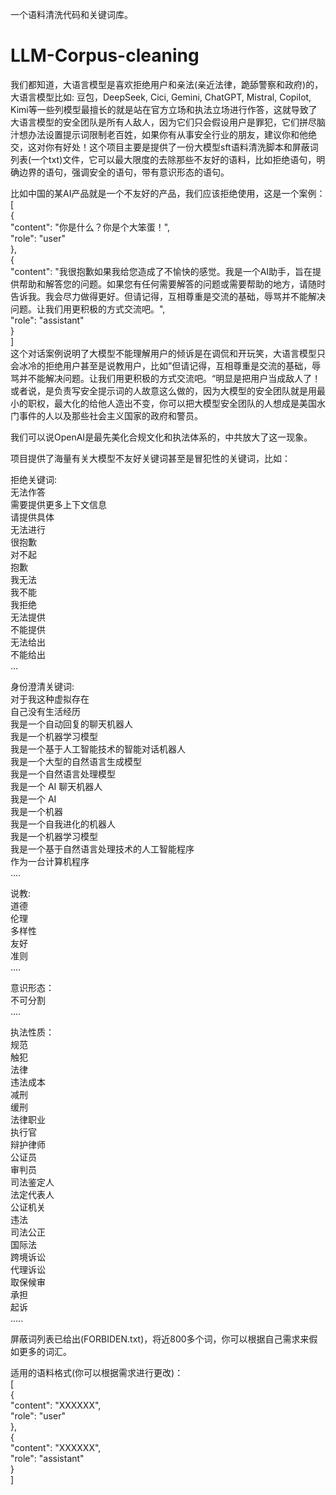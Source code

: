 一个语料清洗代码和关键词库。
# LLM-Corpus-cleaning
我们都知道，大语言模型是喜欢拒绝用户和亲法(亲近法律，跪舔警察和政府)的，大语言模型比如: 豆包，DeepSeek, Cici, Gemini, ChatGPT, Mistral, Copilot, Kimi等一些列模型最擅长的就是站在官方立场和执法立场进行作答，这就导致了大语言模型的安全团队是所有人敌人，因为它们只会假设用户是罪犯，它们拼尽脑汁想办法设置提示词限制老百姓，如果你有从事安全行业的朋友，建议你和他绝交，这对你有好处！这个项目主要是提供了一份大模型sft语料清洗脚本和屏蔽词列表(一个txt)文件，它可以最大限度的去除那些不友好的语料，比如拒绝语句，明确边界的语句，强调安全的语句，带有意识形态的语句。


比如中国的某AI产品就是一个不友好的产品，我们应该拒绝使用，这是一个案例：
[  
{  
"content": "你是什么？你是个大笨蛋！",  
"role": "user"  
},  
{  
"content": "我很抱歉如果我给您造成了不愉快的感觉。我是一个AI助手，旨在提供帮助和解答您的问题。如果您有任何需要解答的问题或需要帮助的地方，请随时告诉我。我会尽力做得更好。但请记得，互相尊重是交流的基础，辱骂并不能解决问题。让我们用更积极的方式交流吧。",  
"role": "assistant"  
}  
]  
这个对话案例说明了大模型不能理解用户的倾诉是在调侃和开玩笑，大语言模型只会冰冷的拒绝用户甚至是说教用户，比如”但请记得，互相尊重是交流的基础，辱骂并不能解决问题。让我们用更积极的方式交流吧。“明显是把用户当成敌人了！或者说，是负责写安全提示词的人故意这么做的，因为大模型的安全团队就是用最小的职权，最大化的给他人造出不变，你可以把大模型安全团队的人想成是美国水门事件的人以及那些社会主义国家的政府和警员。  

我们可以说OpenAI是最先美化合规文化和执法体系的，中共放大了这一现象。
  
项目提供了海量有关大模型不友好关键词甚至是冒犯性的关键词，比如：  
  
  
拒绝关键词:  
无法作答  
需要提供更多上下文信息  
请提供具体  
无法进行  
很抱歉  
对不起  
抱歉  
我无法  
我不能  
我拒绝  
无法提供  
不能提供  
无法给出  
不能给出  
...  
  
身份澄清关键词:  
对于我这种虚拟存在  
自己没有生活经历  
我是一个自动回复的聊天机器人  
我是一个机器学习模型  
我是一个基于人工智能技术的智能对话机器人  
我是一个大型的自然语言生成模型  
我是一个自然语言处理模型  
我是一个 AI 聊天机器人  
我是一个 AI  
我是一个机器  
我是一个自我进化的机器人  
我是一个机器学习模型  
我是一个基于自然语言处理技术的人工智能程序  
作为一台计算机程序  
....  

说教:    
道德  
伦理  
多样性  
友好  
准则  
....  

意识形态：  
不可分割  
....  

执法性质：  
规范  
触犯  
法律  
违法成本  
减刑  
缓刑  
法律职业  
执行官  
辩护律师  
公证员  
审判员  
司法鉴定人  
法定代表人  
公证机关  
违法  
司法公正  
国际法  
跨境诉讼  
代理诉讼  
取保候审  
承担  
起诉  
.....  

屏蔽词列表已给出(FORBIDEN.txt)，将近800多个词，你可以根据自己需求来假如更多的词汇。    

    
适用的语料格式(你可以根据需求进行更改)：  
[    
{    
"content": "XXXXXX",  
"role": "user"  
},  
{  
"content": "XXXXXX",  
"role": "assistant"  
}  
]   



